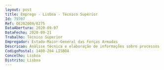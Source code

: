 ```yaml
--- 
layout: post
title: Emprego - Lisboa - Técnico Superior
Id: 79707
Ref: OE202009/0275
DataAbertura: 2020-09-07
DataFecho: 2020-09-21
Trabalho: Técnico Superior
Empregador: Estado-Maior-General das Forças Armadas
Descricao: Análise técnica e elaboração de informações sobre processos de mobilidade, procedimentos concursais e apoio ao júri, acompanhamento dos ciclos avaliativos referentes ao SIADAP 3, elaboração anual do Relatório do Balanço Social da estrutura do EMGFA, gestão e elaboração anual dos Mapas de Pessoal Civil que acompanham o orçamento, elaboração do Regulamento de Horário de Trabalho do EMGFA e outras matérias relacionadas com o regime do contrato de trabalho em funções públicas.
CodigoPostal: 1400-204 LISBOA
Concelho: Lisboa
Distrito: Lisboa
--- 
```

